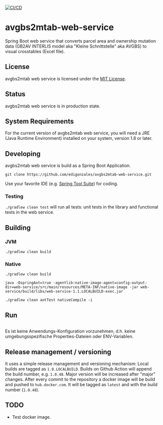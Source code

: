 [![CI/CD](https://github.com/sogis/avgbs2mtab-web-service/actions/workflows/build.yml/badge.svg)](https://github.com/sogis/avgbs2mtab-web-service/actions/workflows/build.yml)

# avgbs2mtab-web-service

Spring Boot web service that converts parcel area and ownership mutation data (GB2AV INTERLIS model aka "Kleine Schnittstelle" aka AVGBS) to visual crosstables (Excel file).

## License

avgbs2mtab web service is licensed under the [MIT License](LICENSE).

## Status

avgbs2mtab web service is in production state.

## System Requirements

For the current version of avgbs2mtab web service, you will need a JRE (Java Runtime Environment) installed on your system, version 1.8 or later.

## Developing

avgbs2mtab web service is build as a Spring Boot Application.

`git clone https://github.com/edigonzales/avgbs2mtab-web-service.git` 

Use your favorite IDE (e.g. [Spring Tool Suite](https://spring.io/tools/sts/all)) for coding.

### Testing

`./gradlew clean test` will run all tests: unit tests in the library and functional tests in the web service.

## Building

### JVM

```
./gradlew clean build
```

### Native

```
./gradlew clean build

java -DspringAot=true -agentlib:native-image-agent=config-output-dir=web-service/src/main/resources/META-INF/native-image -jar web-service/build/libs/web-service-1.1.LOCALBUILD-exec.jar

./gradlew clean aotTest nativeCompile -i
```

## Run

```

```

Es ist keine Anwendungs-Konfiguration vorzunehmen, d.h. keine umgebungsspezifische Properties-Dateien oder ENV-Variablen.


## Release management / versioning

It uses a simple release management and versioning mechanism: Local builds are tagged as `1.0.LOCALBUILD`. Builds on Github Action will append the build number, e.g. `1.0.48`. Major version will be increased after "major" changes. After every commit to the repository a docker image will be build and pushed to `hub.docker.com`. It will be tagged as `latest` and with the build number (`1.0.48`).


## TODO

* Test docker image.


